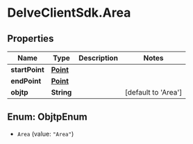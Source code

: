 # DelveClientSdk.Area

## Properties

Name | Type | Description | Notes
------------ | ------------- | ------------- | -------------
**startPoint** | [**Point**](Point.md) |  | 
**endPoint** | [**Point**](Point.md) |  | 
**objtp** | **String** |  | [default to &#39;Area&#39;]



## Enum: ObjtpEnum


* `Area` (value: `"Area"`)




